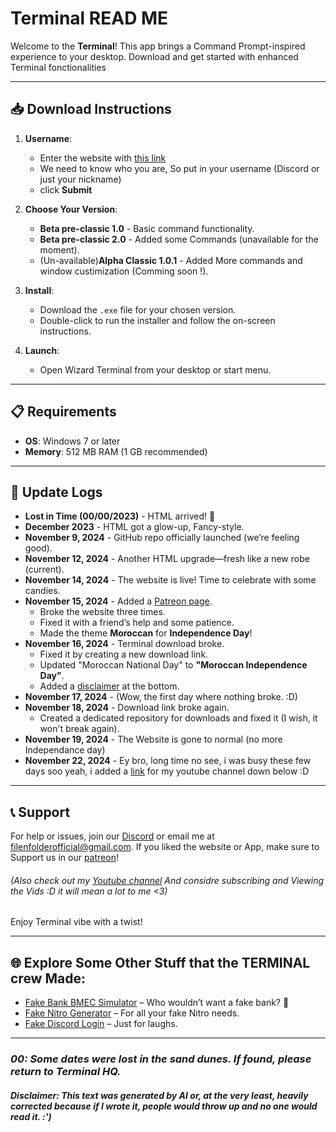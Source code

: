 # Terminal READ ME

Welcome to the **Terminal**! This app brings a Command Prompt-inspired experience to your desktop. Download and get started with enhanced Terminal fonctionalities

---

## 📥 Download Instructions

1. **Username**:
   - Enter the website with [this link](https://filenfolder.github.io/HTMLshit/download.html)
   - We need to know who you are, So put in your username (Discord or just your nickname)
   - click **Submit**
   
1. **Choose Your Version**:
   - **Beta pre-classic 1.0** - Basic command functionality.
   - **Beta pre-classic 2.0** - Added some Commands (unavailable for the moment).
   - (Un-available)**Alpha Classic 1.0.1** - Added More commands and window custimization (Comming soon !).
   
3. **Install**:
   - Download the `.exe` file for your chosen version.
   - Double-click to run the installer and follow the on-screen instructions.

4. **Launch**:
   - Open Wizard Terminal from your desktop or start menu.

---

## 📋 Requirements

- **OS**: Windows 7 or later
- **Memory**: 512 MB RAM (1 GB recommended)

---

## 🔔 Update Logs

- **Lost in Time (00/00/2023)** - HTML arrived! 🎉  
- **December 2023** - HTML got a glow-up, Fancy-style.  
- **November 9, 2024** - GitHub repo officially launched (we’re feeling good).  
- **November 12, 2024** - Another HTML upgrade—fresh like a new robe (current).  
- **November 14, 2024** - The website is live! Time to celebrate with some candies.  
- **November 15, 2024** - Added a [Patreon page](https://filenfolder.github.io/#-support).  
  - Broke the website three times.  
  - Fixed it with a friend’s help and some patience.  
  - Made the theme **Moroccan** for **Independence Day**!  
- **November 16, 2024** - Terminal download broke.  
  - Fixed it by creating a new download link.  
  - Updated "Moroccan National Day" to **"Moroccan Independence Day"**.  
  - Added a [disclaimer](https://filenfolder.github.io/#disclaimer-this-text-was-generated-by-ai-or-at-the-very-least-heavily-corrected-because-if-i-wrote-it-people-would-throw-up-and-no-one-would-read-it-) at the bottom.  
- **November 17, 2024** - (Wow, the first day where nothing broke. :D)  
- **November 18, 2024** - Download link broke again.  
  - Created a dedicated repository for downloads and fixed it (I wish, it won't break again).
- **November 19, 2024** - The Website is gone to normal (no more Independance day)
- **November 22, 2024** - Ey bro, long time no see, i was busy these few days soo yeah, i added a [link](https://www.youtube.com/@FilenFolder-2) for my youtube channel down below :D

---

## 📞 Support

For help or issues, join our [Discord](https://discord.gg/vdXDSFWWxp) or email me at [filenfolderofficial@gmail.com](https://mail.google.com/mail/u/0/?compose=new#inbox?compose=CllgCHrgDCKDLKPddsrmlDzPrwSZGRgqFdhKPznspPNWtdwNPhvgZrXfZSZJTzKLVtCTKJjVxxq).
If you liked the website or App, make sure to Support us in our [patreon](https://www.patreon.com/c/FilenFolder)!
###### (Also check out my [Youtube channel](https://www.youtube.com/@FilenFolder-2) And considre subscribing and Viewing the Vids :D it will mean a lot to me <3)

Enjoy Terminal vibe with a twist!

---

## 🌐 Explore Some Other Stuff that the TERMINAL crew Made:

- [Fake Bank BMEC Simulator](https://filenfolder.github.io/HTMLshit/fake%20BMEC.html) – Who wouldn’t want a fake bank? 💸  
- [Fake Nitro Generator](https://filenfolder.github.io/HTMLshit/Nitro.html) – For all your fake Nitro needs.  
- [Fake Discord Login](https://filenfolder.github.io/HTMLshit/Discord.html) – Just for laughs.

---

### *00: Some dates were lost in the sand dunes. If found, please return to Terminal HQ.*  
###### ***Disclaimer: This text was generated by AI or, at the very least, heavily corrected because if I wrote it, people would throw up and no one would read it. :')***
